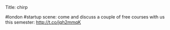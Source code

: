 Title: chirp

#london #startup scene: come and discuss a couple of free courses with us this semester: <a href="http://t.co/jqh2mmqK">http://t.co/jqh2mmqK</a>
